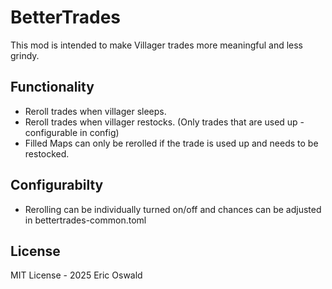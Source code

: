# BetterTrades

This mod is intended to make Villager trades more meaningful and less grindy.

## Functionality

- Reroll trades when villager sleeps.
- Reroll trades when villager restocks. (Only trades that are used up - configurable in config)
- Filled Maps can only be rerolled if the trade is used up and needs to be restocked.

## Configurabilty

- Rerolling can be individually turned on/off and chances can be adjusted in bettertrades-common.toml

## License

MIT License - 2025 Eric Oswald
